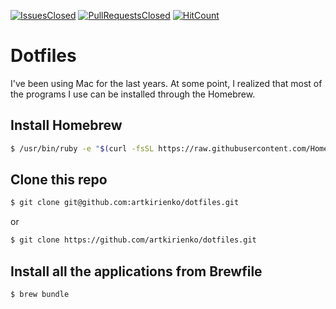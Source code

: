 [![IssuesClosed](https://img.shields.io/github/issues-closed/artkirienko/dotfiles.svg?style=flat-square)](https://github.com/artkirienko/dotfiles/issues)
[![PullRequestsClosed](https://img.shields.io/github/issues-pr-closed/artkirienko/dotfiles.svg?style=flat-square)](https://github.com/artkirienko/dotfiles/pulls)
[![HitCount](http://hits.dwyl.io/artkirienko/dotfiles.svg)](http://hits.dwyl.io/artkirienko/dotfiles)

# Dotfiles

I've been using Mac for the last years. At some point, I realized that most of the programs I use can be installed through the Homebrew.

## Install Homebrew

```bash
$ /usr/bin/ruby -e "$(curl -fsSL https://raw.githubusercontent.com/Homebrew/install/master/install)"
```

## Clone this repo

```bash
$ git clone git@github.com:artkirienko/dotfiles.git
```

or

```bash
$ git clone https://github.com/artkirienko/dotfiles.git
```

## Install all the applications from Brewfile

```bash
$ brew bundle
```
